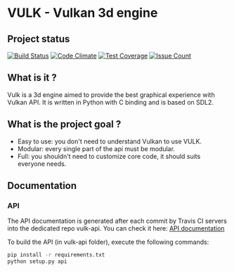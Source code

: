 # VULK - Vulkan 3d engine

## Project status

[![Build Status](https://travis-ci.org/js78/vulk.svg?branch=master)](https://travis-ci.org/js78/vulk)
[![Code Climate](https://codeclimate.com/github/js78/vulk/badges/gpa.svg)](https://codeclimate.com/github/js78/vulk)
[![Test Coverage](https://codeclimate.com/github/js78/vulk/badges/coverage.svg)](https://codeclimate.com/github/js78/vulk/coverage)
[![Issue Count](https://codeclimate.com/github/js78/vulk/badges/issue_count.svg)](https://codeclimate.com/github/js78/vulk)

## What is it ?

Vulk is a 3d engine aimed to provide the best graphical experience with Vulkan API.
It is written in Python with C binding and is based on SDL2.

## What is the project goal ?

- Easy to use: you don't need to understand Vulkan to use VULK.
- Modular: every single part of the api must be modular.
- Full: you shouldn't need to customize core code, it should suits everyone needs.

## Documentation

### API
The API documentation is generated after each commit by Travis CI servers
into the dedicated repo vulk-api. You can check it here:
[API documentation](https://cdn.rawgit.com/realitix/vulk-api/master/vulk/index.html)

To build the API (in vulk-api folder), execute the following commands:

```bash
pip install -r requirements.txt
python setup.py api
```
